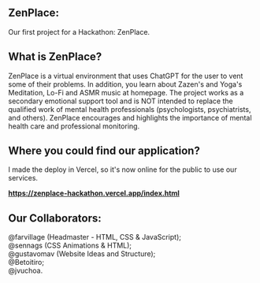 ## ZenPlace:
Our first project for a Hackathon: ZenPlace. <br>

## What is ZenPlace? 

ZenPlace is a virtual environment that uses ChatGPT for the user to vent some of their problems. In addition, you learn about Zazen's and Yoga's Meditation, Lo-Fi and ASMR music at homepage. The project works as a secondary emotional support tool and is NOT intended to replace the qualified work of mental health professionals (psychologists, psychiatrists, and others). ZenPlace encourages and highlights the importance of mental health care and professional monitoring. <br>

## Where you could find our application?

I made the deploy in Vercel, so it's now online for the public to use our services.

<strong>https://zenplace-hackathon.vercel.app/index.html</strong>

## Our Collaborators: <br>

  @farvillage (Headmaster - HTML, CSS & JavaScript); <br>
  @sennags (CSS Animations & HTML); <br>
  @gustavomav (Website Ideas and Structure); <br>
  @Betoitiro; <br>
  @jvuchoa. <br>
